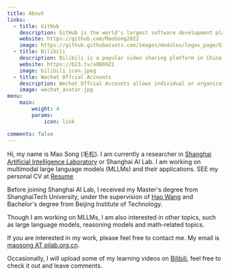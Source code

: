 ```yaml
---
title: About
links:
  - title: GitHub
    description: GitHub is the world's largest software development platform.
    website: https://github.com/MaoSong2022
    image: https://github.githubassets.com/images/modules/logos_page/GitHub-Mark.png
  - title: Bilibili
    description: Bilibili is a popular video sharing platform in China.
    website: https://b23.tv/a0Bb9Z1
    image: bilibili_icon.jpeg
  - title: Wechat Offcial Accounts
    description: Wechat Offcial Accounts allows individual or organization to publish content.
    image: wechat_avatar.jpg
menu:
    main: 
        weight: 4
        params:
            icon: link

comments: false
---
```



Hi, my name is Mao Song (毛松). I am currently a researcher in [Shanghai Artificial Intelligence Laboratory](https://www.shlab.org.cn/) or Shanghai AI Lab. I am working on multimodal large language models (MLLMs) and their applications. SEE my personal CV at [Resume](https://github.com/MaoSong2022/MaoSong2022.github.io/blob/master/assets/%E6%AF%9B%E6%9D%BE_%E7%AE%80%E5%8E%86.pdf)

Before joining Shanghai AI Lab, I received my Master's degree from ShanghaiTech University, under the supervision of [Hao Wang](https://sist.shanghaitech.edu.cn/wanghao1/main.htm) and Bachelor's degree from Beijing Institute of Technology.

Though I am working on MLLMs, I am also interested in other topics, such as large language models, reasoning models and math-related topics.

If you are interested in my work, please feel free to contact me. My email is [maosong AT pjlab.org.cn](mailto:maosong@pjlab.org.cn).

Occasionally, I will upload some of my learning videos on [Bilibili](https://b23.tv/a0Bb9Z1), feel free to check it out and leave comments.
